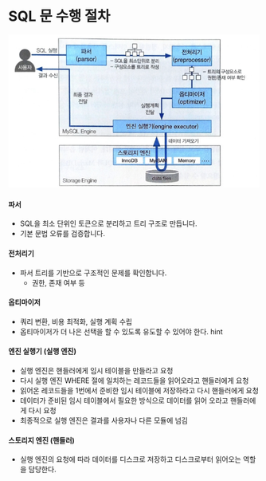 # SQL 문 수행 절차

![출처: 업무에 바로 쓰는 SQL 튜닝](<../../../../.gitbook/assets/image (1) (1) (1) (1) (1).png>)

#### 파서

* SQL을 최소 단위인 토큰으로 분리하고 트리 구조로 만듭니다.
* 기본 문법 오류를 검증합니다.

#### 전처리기

* 파서 트리를 기반으로 구조적인 문제를 확인합니다.
  * 권한, 존재 여부 등

#### 옵티마이저

* 쿼리 변환, 비용 최적화, 실행 계획 수립
* 옵티마이저가 더 나은 선택을 할 수 있도록 유도할 수 있어야 한다. hint

#### 엔진 실행기 (실행 엔진)

* 실행 엔진은 핸들러에게 임시 테이블을 만들라고 요청
* 다시 실행 엔진 WHERE 절에 일치하는 레코드들을 읽어오라고 핸들러에게 요청
* 읽어온 레코드들을 1번에서 준비한 임시 테이블에 저장하라고 다시 핸들러에게 요청
* 데이터가 준비된 임시 테이블에서 필요한 방식으로 데이터를 읽어 오라고 핸들러에게 다시 요청
* 최종적으로 실행 엔진은 결과를 사용자나 다른 모듈에 넘김

#### 스토리지 엔진 (핸들러)

* 실행 엔진의 요청에 따라 데이터를 디스크로 저장하고 디스크로부터 읽어오는 역할을 담당한다.
